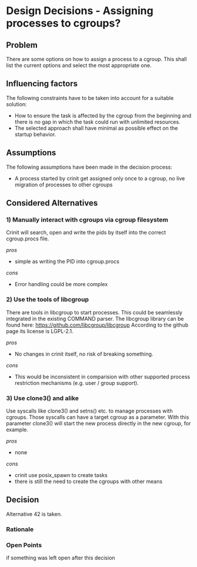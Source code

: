 # Design Decisions - Assigning processes to cgroups?

## Problem

There are some options on how to assign a process to a cgroup. This shall list the current options and select the most appropriate one.

## Influencing factors

The following constraints have to be taken into account for a suitable solution:
* How to ensure the task is affected by the cgroup from the beginning and there
  is no gap in which the task could run with unlimited resources.
* The selected approach shall have minimal as possible effect on the startup behavior.



## Assumptions

The following assumptions have been made in the decision process:
* A process started by crinit get assigned only once to a cgroup, no live migration of processes to other cgroups


## Considered Alternatives

### 1) Manually interact with cgroups via cgroup filesystem

Crinit will search, open and write the pids by itself into the correct cgroup.procs file.

*pros*
* simple as writing the PID into cgroup.procs

*cons*
* Error handling could be more complex

### 2) Use the tools of libcgroup

There are tools in libcgroup to start processes. This could be seamlessly
integrated in the existing COMMAND parser.
The libcgroup library can be found here: https://github.com/libcgroup/libcgroup
According to the github page its license is LGPL-2.1.

*pros*
* No changes in crinit itself, no risk of breaking something.

*cons*
* This would be inconsistent in comparision with other supported process restriction mechanisms (e.g. user / group support).

### 3) Use clone3() and alike

Use syscalls like clone3() and setns() etc. to manage processes with cgroups. Those syscalls can have a target cgroup as a parameter. With this parameter clone3() will start the new process directly in the new cgroup, for example.

*pros*
* none

*cons*
* crinit use posix_spawn to create tasks
* there is still the need to create the cgroups with other means

## Decision

Alternative 42 is taken.

### Rationale

### Open Points

if something was left open after this decision
